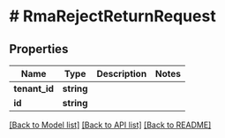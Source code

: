 # # RmaRejectReturnRequest


## Properties 


Name | Type | Description | Notes
------------ | ------------- | ------------- | -------------
**tenant_id**| **string** |   |
**id**| **string** |   |


[[Back to Model list]](../../README.md#models) [[Back to API list]](../../README.md#endpoints) [[Back to README]](../../README.md)

